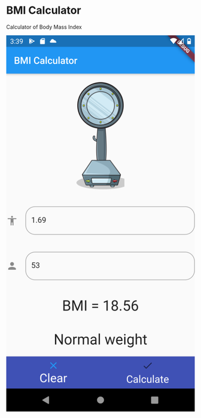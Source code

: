 # BMI Calculator

Calculator of Body Mass Index

![alt text](https://github.com/alm9/body_mass_index_calc/blob/master/figures/BMI_screen.png)